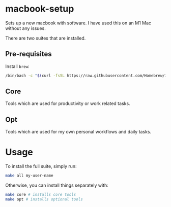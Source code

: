 # macbook-setup

Sets up a new macbook with software. I have used this on an M1 Mac without any issues.

There are two suites that are installed. 

## Pre-requisites

Install `brew`:

```bash
/bin/bash -c "$(curl -fsSL https://raw.githubusercontent.com/Homebrew/install/HEAD/install.sh)"
```

## Core

Tools which are used for productivity or work related tasks.

## Opt

Tools which are used for my own personal workflows and daily tasks.

# Usage

To install the full suite, simply run:

```zsh
make all my-user-name
```

Otherwise, you can install things separately with:

```zsh
make core # installs core tools
make opt # installs optional tools
```
